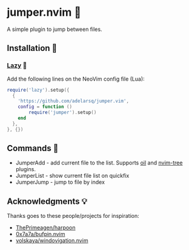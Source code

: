 # jumper.nvim 🐏

A simple plugin to jump between files.

## Installation 🧙

### [Lazy](https://github.com/folke/lazy.nvim) 🐢

Add the following lines on the NeoVim config file (Lua):

```lua
require('lazy').setup({
  {
    'https://github.com/adelarsq/jumper.vim',
    config = function ()
        require('jumper').setup()
    end
  },
}, {})
```

## Commands 🧩

- JumperAdd - add current file to the list. Supports [oil](https://github.com/stevearc/oil.nvim) and [nvim-tree](https://github.com/nvim-tree/nvim-tree.lua) plugins.
- JumperList - show current file list on quickfix
- JumperJump - jump to file by index 

## Acknowledgments 💡

Thanks goes to these people/projects for inspiration:

- [ThePrimeagen/harpoon](https://github.com/ThePrimeagen/harpoon)
- [0x7a7a/bufpin.nvim](https://github.com/0x7a7a/bufpin.nvim)
- [volskaya/windovigation.nvim](https://github.com/volskaya/windovigation.nvim)


